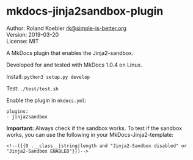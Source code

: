 mkdocs-jinja2sandbox-plugin
===========================

Author:  Roland Koebler <rk@simple-is-better.org>  
Version: 2019-03-20  
License: MIT  

A MkDocs plugin that enables the Jinja2-sandbox.

Developed for and tested with MkDocs 1.0.4 on Linux.

Install: `python3 setup.py develop`
    
Test: `./test/test.sh`

Enable the plugin in `mkdocs.yml`:

    plugins:
	- jinja2sandbox

**Important:** Always check if the sandbox works.
To test if the sandbox works, you can use the following
in your MkDocs-Jinja2-template:

    <!--({{0 .__class__|string|length and "Jinja2-Sandbox disabled" or "Jinja2-Sandbox ENABLED"}})-->

